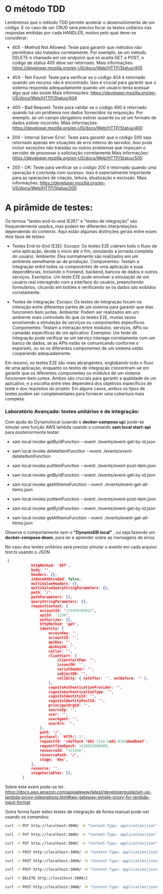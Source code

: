 # O método TDD

Lembremos que o método TDD permite acelerar o desenvolvimento de um código. E no caso de um CRUD será preciso focar os testes unitários nas respostas emitidas por cada HANDLER, motivo pelo qual deve-se considerar:

* 405 - Method Not Allowed:        Teste para garantir que métodos não permitidos são tratados corretamente. Por exemplo, se um método DELETE é chamado em um endpoint que só aceita GET e POST, o código de status 405 deve ser retornado. Mais informações:  https://developer.mozilla.org/en-US/docs/Web/HTTP/Status/405
        

* 404 - Not Found:        Teste para verificar se o código 404 é retornado quando um recurso não é encontrado. Isso é crucial para garantir que o sistema responda adequadamente quando um usuário tenta acessar algo que não existe.Mais informações:         https://developer.mozilla.org/en-US/docs/Web/HTTP/Status/404

* 400 - Bad Request:         Teste para validar se o código 400 é retornado quando há um problema nos dados fornecidos na requisição. Por exemplo, se um campo obrigatório estiver ausente ou se um formato de dados estiver incorreto.
Mais informações:     https://developer.mozilla.org/en-US/docs/Web/HTTP/Status/400

* 500 - Internal Server Error:        Teste para garantir que o código 500 seja retornado apenas em situações de erro interno do servidor. Isso pode incluir exceções não tratadas ou outros problemas que impeçam o servidor de processar a solicitação corretamente.Mais informações: 
    https://developer.mozilla.org/en-US/docs/Web/HTTP/Status/500        

* 200 - OK:        Teste para verificar se o código 200 é retornado quando uma operação é concluída com sucesso. Isso é especialmente importante para as operações de criação, leitura, atualização e exclusão.
Mais informações: 
    https://developer.mozilla.org/en-US/docs/Web/HTTP/Status/200

# A pirâmide de testes:

Os termos "testes end-to-end (E2E)" e "testes de integração" são frequentemente usados, mas podem ter diferentes interpretações dependendo do contexto. Aqui estão algumas distinções gerais entre esses dois tipos de testes:

* Testes End-to-End (E2E):        Escopo: Os testes E2E cobrem todo o fluxo de uma aplicação, desde o início até o fim, simulando a jornada completa do usuário.
        Ambiente: Eles normalmente são realizados em um ambiente semelhante ao de produção.
        Componentes: Testam a integração entre todos os componentes de uma aplicação e suas dependências, incluindo o frontend, backend, bancos de dados e outros serviços.
        Exemplos: Um teste E2E pode envolver a simulação de um usuário real interagindo com a interface do usuário, preenchendo formulários, clicando em botões e verificando se os dados são exibidos corretamente.

* Testes de Integração:         Escopo: Os testes de integração focam na interação entre diferentes partes de um sistema para garantir que elas funcionem bem juntas.
        Ambiente: Podem ser realizados em um ambiente mais controlado do que os testes E2E, muitas vezes envolvendo a simulação de serviços ou componentes específicos.
        Componentes: Testam a interação entre módulos, serviços, APIs ou camadas específicas de um aplicativo.
        Exemplos: Um teste de integração pode verificar se um serviço interage corretamente com um banco de dados, se as APIs estão se comunicando conforme o esperado, ou se os diferentes componentes de um sistema estão cooperando adequadamente.

Em resumo, os testes E2E são mais abrangentes, englobando todo o fluxo de uma aplicação, enquanto os testes de integração concentram-se em garantir que os diferentes componentes ou módulos de um sistema funcionem bem juntos. Ambos são cruciais para garantir a qualidade de um aplicativo, e a escolha entre eles dependerá dos objetivos específicos de teste e dos requisitos do projeto. Em alguns casos, ambos os tipos de testes podem ser complementares para fornecer uma cobertura mais completa.

### **Laboratório Avançado**: testes unitários e de integração:

Com ajuda do Dynamolocal (usando o **docker-compose up**) pode-se simular uma função AWS lambda usando o comando **sam local start-api** para posteriormente testar:

* sam local invoke getByIdFunction --event ./events/event-get-by-id.json

* sam local invoke deleteItemFunction --event ./events/event-deleteItemFunction

* sam local invoke putItemFunction --event ./events/event-post-item.json 

* sam local invoke getByIdFunction --event ./events/event-get-by-id.json

* sam local invoke getAllItemsFunction --event ./events/event-get-all-items.json

* sam local invoke putItemFunction --event ./events/event-post-item.json 

* sam local invoke getByIdFunction --event ./events/event-get-by-id.json

* sam local invoke getAllItemsFunction --event ./events/event-get-all-items.json

Observe o comportamento sem o  **"DynamoDB local"** , ou seja fazendo um **docker-compose down**, para ler e aprender sobre as mensagens de erros.

No caso dos testes unitários será preciso simular o evento em cada arquivo *test.ts* usando o JSON

```json
 { 
            httpMethod: 'GET',
            body: '',
            headers: {},
            isBase64Encoded: false,
            multiValueHeaders: {},
            multiValueQueryStringParameters: {},
            path: '/',
            pathParameters: {},
            queryStringParameters: {},
            requestContext: {
                accountId: '123456789012',
                apiId: '1234',
                authorizer: {},
                httpMethod: 'get',
                identity: {
                    accessKey: '',
                    accountId: '',
                    apiKey: '',
                    apiKeyId: '',
                    caller: '',
                    clientCert: {
                        clientCertPem: '',
                        issuerDN: '',
                        serialNumber: '',
                        subjectDN: '',
                        validity: { notAfter: '', notBefore: '' },
                    },
                    cognitoAuthenticationProvider: '',
                    cognitoAuthenticationType: '',
                    cognitoIdentityId: '',
                    cognitoIdentityPoolId: '',
                    principalOrgId: '',
                    sourceIp: '',
                    user: '',
                    userAgent: '',
                    userArn: '',
                },
                path: '/',
                protocol: 'HTTP/1.1',
                requestId: 'c6af9ac6-7b61-11e6-9a41-93e8deadbeef',
                requestTimeEpoch: 1428582896000,
                resourceId: '123456',
                resourcePath: '/',
                stage: 'dev',
            },
            resource: '',
            stageVariables: {},
        }
```

Sobre este event pode-se ler: https://docs.aws.amazon.com/apigateway/latest/developerguide/set-up-lambda-proxy-integrations.html#api-gateway-simple-proxy-for-lambda-input-format

Outra forma fazer estes testes de integração de forma manual pode-ser usando os comandos: 

```bash
curl -X PUT http://localhost:3000/ -H "Content-Type: application/json" -d '{"id": 33, "ExpressionAttributeValues": "set Ativo = :ativo", "UpdateExpression": "madrid"}'

curl -X PUT http://localhost:3000/ -H "Content-Type: application/json" -d '{"id": 1, "ExpressionAttributeValues": "set Ativo = :ativo", "UpdateExpression": {":ativo": true }}'

curl -X PUT http://localhost:3000/ -H "Content-Type: application/json" -d '{}'

curl -X POST http://localhost:3000/ -H "Content-Type: application/json" -d '{}'

curl -X POST http://localhost:3000/ -H "Content-Type: application/json" -d '{}'

curl -X POST http://localhost:3000/ -H "Content-Type: application/json" -d '{"id": 1, "NomeCompleto": "Timidim gatinho (dorme)", "DataNascimento": "1990-01-01", "Ativo": true, "Enderecos": [{"Rua": "Nome da Rua", "Numero": 123}], "Contatos": [{"Tipo": "Email", "Valor": "fulano@email.com", "Principal": true}, {"Tipo": "Telefone", "Valor": "123-456-7890", "Principal": false}]}'

curl -X DELETE http://localhost:3000/2

curl -X POST http://localhost:3000/ -H "Content-Type: application/json" -d '{"id": 11, "NomeCompleto": "Timidim gatinho (dorme)", "DataNascimento": "1990-01-01", "Ativo": true, "Enderecos": [{"Rua": "Nome da Rua", "Numero": 123}], "Contatos": [{"Tipo": "Email", "Valor": "fulano@email.com", "Principal": true}, {"Tipo": "Telefone", "Valor": "123-456-7890", "Principal": false}]}'
```